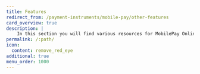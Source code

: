 ```yaml
---
title: Features
redirect_from: /payment-instruments/mobile-pay/other-features
card_overview: true
description: |
    In this section you will find various resources for MobilePay Online.
permalink: /:path/
icon:
  content: remove_red_eye
additional: true
menu_order: 1000
---
```

